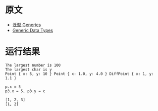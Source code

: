# 原文
- [泛型 Generics](https://course.rs/basic/trait/generic.html)
- [Generic Data Types](https://doc.rust-lang.org/book/ch10-01-syntax.html)

# 运行结果
~~~shell
The largest number is 100
The largest char is y
Point { x: 5, y: 10 } Point { x: 1.0, y: 4.0 } DiffPoint { x: 1, y: 1.1 }

p.x = 5
p3.x = 5, p3.y = c

[1, 2, 3]
[1, 2]

~~~